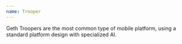 ```yaml
---
name: Trooper
---
```

Geth Troopers are the most common type of mobile platform, using a standard platform design with
specialized AI.
